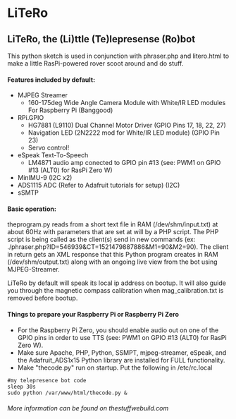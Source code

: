 # LiTeRo
## LiTeRo, the (Li)ttle (Te)lepresense (Ro)bot  

This python sketch is used in conjunction with phraser.php and litero.html to make a little RasPi-powered rover scoot around and do stuff.

#### Features included by default:
- MJPEG Streamer
  - 160-175deg Wide Angle Camera Module with White/IR LED modules For Raspberry Pi (Banggood)
- RPi.GPIO
  - HG7881 (L9110) Dual Channel Motor Driver (GPIO Pins 17, 18, 22, 27)
  - Navigation LED (2N2222 mod for White/IR LED module) (GPIO Pin 23)
  - Servo control!
- eSpeak Text-To-Speech
  - LM4871 audio amp conected to GPIO pin #13 (see: PWM1 on GPIO #13 (ALT0) for RasPi Zero W) 
- MinIMU-9 (I2C x2)
- ADS1115 ADC (Refer to Adafruit tutorials for setup) (I2C)
- sSMTP
	
#### Basic operation:
theprogram.py reads from a short text file in RAM (/dev/shm/input.txt) at about 60Hz with parameters that are set at will by a PHP script. The PHP script is being called as the client(s) send in new commands (ex: ./phraser.php?ID=546939&CT=1521479887886&M1=90&M2=90). The client in return gets an XML response that this Python program creates in RAM (/dev/shm/output.txt) along with an ongoing live view from the bot using MJPEG-Streamer. 
  
 LiTeRo by default will speak its local ip address on bootup. It will also guide you through the magnetic compass calibration when mag_calibration.txt is removed before bootup.

#### Things to prepare your Raspberry Pi or Raspberry Pi Zero
- For the Raspberry Pi Zero, you should enable audio out on one of the GPIO pins in order to use TTS (see: PWM1 on GPIO #13 (ALT0) for RasPi Zero W). 
- Make sure Apache, PHP, Python, SSMPT, mjpeg-streamer, eSpeak, and the Adafruit_ADS1x15 Python library are installed for FULL functionality.
- Make "thecode.py" run on startup. Put the following in /etc/rc.local
```
#my telepresence bot code
sleep 30s
sudo python /var/www/html/thecode.py &
```
  
  
  
 ###### More information can be found on thestuffwebuild.com
